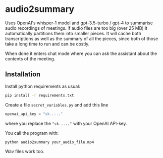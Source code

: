 # audio2summary
Uses OpenAI's whisper-1 model and gpt-3.5-turbo / gpt-4 to summarise audio recordings of meetings. If audio files are too big (over 25 MB) it automatically partitions them into smaller pieces. It will cache both transcriptions as well as the summary of all the pieces, since both of those take a long time to run and can be costly.

When done it enters chat mode where you can ask the assistant about the contents of the meeting.

## Installation
Install python requirements as usual:
```bash
pip install -r requirements.txt
```
Create a file `secret_variables.py` and add this line
```python
openai_api_key = "sk-...."
```
where you replace the `"sk-...."` with your OpenAI API-key.

You call the program with:
```bash
python audio2summary your_audio_file.mp4
```
Wav files work too.